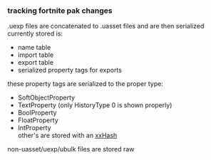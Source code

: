 ### tracking fortnite pak changes

.uexp files are concatenated to .uasset files and are then serialized
currently stored is:
* name table
* import table
* export table
* serialized property tags for exports

these property tags are serialized to the proper type:
* SoftObjectProperty
* TextProperty (only HistoryType 0 is shown properly)
* BoolProperty
* FloatProperty
* IntProperty  
other's are stored with an [xxHash](https://cyan4973.github.io/xxHash/)  
  
non-uasset/uexp/ubulk files are stored raw